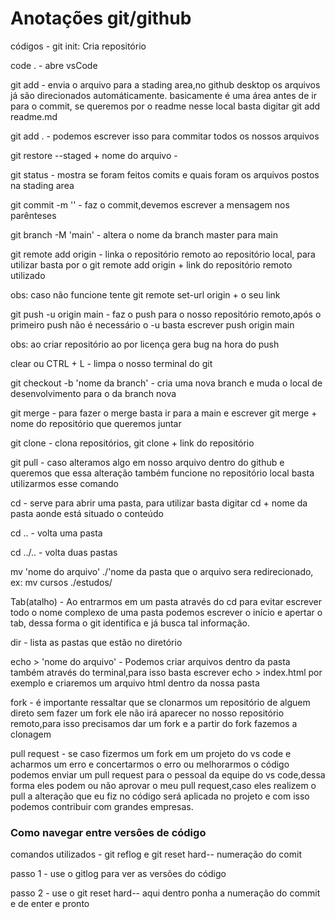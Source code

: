 # Anotações git/github

códigos - git init: Cria repositório

code . - abre vsCode

git add - envia o arquivo para a stading area,no github desktop os arquivos já são direcionados automáticamente. basicamente é uma área antes de ir para o commit, se queremos por o readme nesse local basta digitar git add readme.md

git add . - podemos escrever isso para commitar todos os nossos arquivos

git restore --staged + nome do arquivo - 

git status - mostra se foram feitos comits e quais foram os arquivos postos na stading area

git commit -m '' - faz o commit,devemos escrever a mensagem nos parênteses

git branch -M 'main' - altera o nome da branch master para main

git remote add origin - linka o repositório remoto ao repositório local, para utilizar basta por o git remote add origin + link do repositório remoto utilizado

obs: caso não funcione tente git remote set-url origin + o seu link 

git push -u origin main - faz o push para o nosso repositório remoto,após o primeiro push não é necessário o -u  basta escrever push origin main

obs: ao criar repositório ao por licença gera bug na hora do push

clear  ou CTRL + L - limpa o nosso terminal do git

git checkout -b 'nome da branch' - cria uma nova branch e muda o local de desenvolvimento para o da branch nova 

git merge - para fazer o merge basta ir para a main e escrever git merge + nome do repositório que queremos juntar

git clone - clona repositórios, git clone + link do repositório

git pull - caso alteramos algo em nosso arquivo dentro do github e queremos que essa alteração também funcione no repositório local basta utilizarmos esse comando

cd - serve para abrir uma pasta, para utilizar basta digitar cd + nome da pasta aonde está situado o conteúdo

cd .. - volta uma pasta

cd ../..  - volta duas pastas

mv 'nome do arquivo' ./'nome da pasta que o arquivo sera redirecionado, ex:  mv cursos ./estudos/

Tab(atalho) - Ao entrarmos em um pasta através do cd para evitar escrever todo o nome complexo de uma pasta podemos escrever o início e apertar o tab,
dessa forma o git identifica e já busca tal informação.

dir - lista as pastas que estão no diretório

echo > 'nome do arquivo' - Podemos criar arquivos dentro da pasta também através do terminal,para isso basta escrever echo > index.html por exemplo e
criaremos um arquivo html dentro da nossa pasta

fork - é importante ressaltar que se clonarmos um repositório de alguem direto sem fazer um fork ele não irá aparecer no nosso repositório remoto,para isso precisamos dar um fork e a partir do fork fazemos a clonagem

pull request - se caso fizermos um fork em um projeto do vs code e acharmos um erro e concertarmos o erro ou melhorarmos o código podemos enviar um pull request para o pessoal da equipe do vs code,dessa forma eles podem ou não aprovar o meu pull request,caso eles realizem o pull a alteração que eu fiz no código será aplicada no projeto e com isso podemos contribuir com grandes empresas.


### Como navegar entre versôes de código

comandos utilizados - git reflog e git reset hard-- numeração do comit 

passo 1 - use o gitlog para ver as versões do código

passo 2 - use o git reset hard-- aqui dentro ponha a numeração do commit e de enter e pronto

